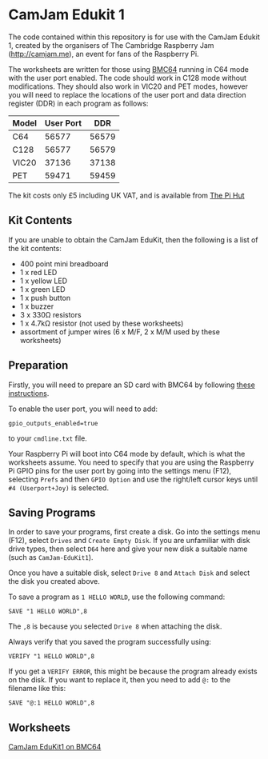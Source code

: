 # CamJam Edukit 1

The code contained within this repository is for use with the CamJam Edukit 1, created by the organisers of The Cambridge Raspberry Jam (http://camjam.me), an event for fans of the Raspberry Pi.

The worksheets are written for those using [BMC64](https://github.com/randyrossi/bmc64) running in C64 mode with the user port enabled.  The code should work in C128 mode without modifications.  They should also work in VIC20 and PET modes, however you will need to replace the locations of the user port and data direction register (DDR) in each program as follows:

Model | User Port | DDR
------|-----------|------
C64   | 56577     | 56579
C128  | 56577     | 56579
VIC20 | 37136     | 37138
PET   | 59471     | 59459

The kit costs only £5 including UK VAT, and is available from [The Pi Hut](http://thepihut.com/collections/camjam-edukit)

## Kit Contents

If you are unable to obtain the CamJam EduKit, then the following is a list of the kit contents:

* 400 point mini breadboard
* 1 x red LED
* 1 x yellow LED
* 1 x green LED
* 1 x push button
* 1 x buzzer
* 3 x 330Ω resistors
* 1 x 4.7kΩ resistor (not used by these worksheets)
* assortment of jumper wires (6 x M/F, 2 x M/M used by these worksheets)

## Preparation

Firstly, you will need to prepare an SD card with BMC64 by following [these instructions](https://accentual.com/bmc64/).

To enable the user port, you will need to add:

	gpio_outputs_enabled=true

to your `cmdline.txt` file.

Your Raspberry Pi will boot into C64 mode by default, which is what the worksheets assume.  You need to specify that you are using the Raspberry Pi GPIO pins for the user port by going into the settings menu (F12), selecting `Prefs` and then `GPIO Option` and use the right/left cursor keys until `#4 (Userport+Joy)` is selected.

## Saving Programs

In order to save your programs, first create a disk.  Go into the settings menu (F12), select `Drives` and `Create Empty Disk`. If you are unfamiliar with disk drive types, then select `D64` here and give your new disk a suitable name (such as `CamJam-EduKit1`).

Once you have a suitable disk, select `Drive 8` and `Attach Disk` and select the disk you created above.

To save a program as `1 HELLO WORLD`, use the following command:

	SAVE "1 HELLO WORLD",8

The `,8` is because you selected `Drive 8` when attaching the disk.

Always verify that you saved the program successfully using:

	VERIFY "1 HELLO WORLD",8

If you get a `VERIFY ERROR`, this might be because the program already exists on the disk.  If you want to replace it, then you need to add `@:` to the filename like this:

	SAVE "@:1 HELLO WORLD",8

## Worksheets

[CamJam EduKit1 on BMC64](https://github.com/markbush/EduKit1/blob/master/EduKit1.pdf)
